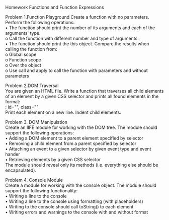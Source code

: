 Homework Functions and Function Expressions 

Problem 1.Function Playground
Create a function with no parameters. Perform the following operations:       
  •	The function should print the number of its arguments and each of the arguments' type.                    
    o	Call the function with different number and type of arguments.                
  •	The function should print the this object. Compare the results when calling the function from:          
    o	Global scope                                        
    o	Function scope                                            
    o	Over the object                                         
    o	Use call and apply to call the function with parameters and without parameters                      
    
Problem 2.DOM Traversal                           
You are given an HTML file. Write a function that traverses all child elements of an element by a 
given CSS selector and prints all found elements in the format:                                                                
                    <Element name>: id="<id>", class="<class>"                                                            
Print each element on a new line. Indent child elements.   

Problem 3.	DOM Manipulation                        
Create an IIFE module for working with the DOM tree. The module should support the following operations:                
    •	Adding а DOM element to a parent element specified by selector                              
    •	Removing a child element from a parent specified by selector                          
    •	Attaching an event to a given selector by given event type and event hander                             
    •	Retrieving elements by a given CSS selector                                   
The module should reveal only its methods (i.e. everything else should be encapsulated).                  

Problem 4.	Console Module                        
Create a module for working with the console object. The module should support the following functionality:                 
      •	Writing a line to the console                           
      •	Writing a line to the console using formatting (with placeholders)                        
      •	Writing to the console should call toString() to each element                         
      •	Writing errors and warnings to the console with and without format                        



